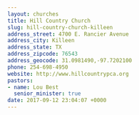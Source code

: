 ```yaml
---
layout: churches
title: Hill Country Church
slug: hill-country-church-killeen
address_street: 4700 E. Rancier Avenue
address_city: Killeen
address_state: TX
address_zipcode: 76543
address_geocode: 31.0981490,-97.7202100
phone: 254-698-4950
website: http://www.hillcountrypca.org
pastors:
- name: Lou Best
  senior_minister: true
date: 2017-09-12 23:04:07 +0000
---
```



